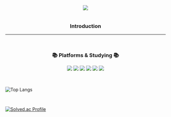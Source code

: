 <div align=center>
<img src="https://capsule-render.vercel.app/api?type=rect&&color=random&height=200&section=header&text=BAKI&fontSize=90" />
</div>

<br>
<div align = center>
  <h3> Introduction </h3>
  
</div> 

<!-- 여기다가 이제 SNS 링크 같은거 걸어놓기 -->

<hr>
<br>
<div align=center>
	<h3>📚 Platforms & Studying 📚</h3>
</div>


<!-- 나중에는 윗줄이 Platforms , 아랫줄이 studying -->
<div align="center">
  <img src="https://img.shields.io/badge/React-61DAFB?style=flat&logo=React&logoColor=white" />
  <img src="https://img.shields.io/badge/HTML5-E34F26?style=flat&logo=HTML5&logoColor=white" />
  <img src="https://img.shields.io/badge/CSS3-1572B6?style=flat&logo=CSS3&logoColor=white" />
  <img src="https://img.shields.io/badge/JavaScript-F7DF1E?style=flat&logo=JavaScript&logoColor=white" />
  <img src="https://img.shields.io/badge/Python-3776AB?style=flat&logo=Python&logoColor=white">
  <img src="https://img.shields.io/badge/github-181717?style=flat&logo=github&logoColor=white">
<br>
  <!--
  <img src="https://img.shields.io/badge/Java-007396?style=flat&logo=Conda-Forge&logoColor=white" />
  <img src="https://img.shields.io/badge/Spring-6DB33F?style=flat&logo=Spring&logoColor=white" />
  <img src="https://img.shields.io/badge/jQuery-0769AD?style=flat&logo=jQuery&logoColor=white" />
  <img src="https://img.shields.io/badge/Oracle%20SQL-F80000?style=flat&logo=Oracle&logoColor=white" />
  <img src="https://img.shields.io/badge/MySQL-4479A1?style=flat&logo=MySQL&logoColor=white" />
  <img src="https://img.shields.io/badge/MariaDB-003545?style=flat&logo=MariaDB&logoColor=white" />
  <img src="https://img.shields.io/badge/Linux-FCC624?style=flat&logo=Linux&logoColor=white" />
  -->
</div>
<br>

<br>

![Top Langs](https://github-readme-stats.vercel.app/api/top-langs/?username=baki-zero&layout=compact&theme=tokyonight)

<br>

[![Solved.ac Profile](http://mazassumnida.wtf/api/v2/generate_badge?boj=baki-zero)](https://solved.ac/baki-zero/)

<!--![wakatime stats](https://github-readme-stats.vercel.app/api/wakatime?username=baki-zero) >

<!--
<div align=center>
	<p>🏆 Baekjoon solved rank 🏆</p>

**baki-zero/baki-zero** is a ✨ _special_ ✨ repository because its `README.md` (this file) appears on your GitHub profile.

Here are some ideas to get you started:

- 🔭 I’m currently working on ...
- 🌱 I’m currently learning ...
- 👯 I’m looking to collaborate on ...
- 🤔 I’m looking for help with ...
- 💬 Ask me about ...
- 📫 How to reach me: ...
- 😄 Pronouns: ...
- ⚡ Fun fact: ...
-->
